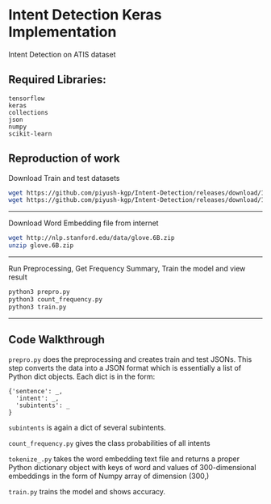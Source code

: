 # Intent Detection Keras Implementation
Intent Detection on ATIS dataset

## Required Libraries:
```
tensorflow
keras
collections
json
numpy
scikit-learn
```

## Reproduction of work
Download Train and test datasets
```bash
wget https://github.com/piyush-kgp/Intent-Detection/releases/download/1.0/atis-2.train.w-intent.iob.3.txt
wget https://github.com/piyush-kgp/Intent-Detection/releases/download/1.0/atis.test.w-intent.iob.2.txt
```

---
Download Word Embedding file from internet
```bash
wget http://nlp.stanford.edu/data/glove.6B.zip
unzip glove.6B.zip
```

---
Run Preprocessing, Get Frequency Summary, Train the model and view result
```bash
python3 prepro.py
python3 count_frequency.py
python3 train.py
```
---
## Code Walkthrough
`prepro.py` does the preprocessing and creates train and test JSONs.
This step converts the data into a JSON format which is essentially
a list of Python dict objects. Each dict is in the form:
```
{'sentence': _,
  'intent': _,
  'subintents': _
}
```

`subintents` is again a dict of several subintents.


`count_frequency.py` gives the class probabilities of all intents


`tokenize_.py` takes the word embedding text file and returns a proper Python
 dictionary object with keys of word and values of 300-dimensional embeddings in the form
 of Numpy array of dimension (300,)

 `train.py`  trains the model and shows accuracy.
